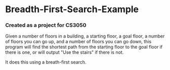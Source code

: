 # Breadth-First-Search-Example

### Created as a project for CS3050

Given a number of floors in a building, a starting floor, a goal floor, a number of floors you can go up, and a number of floors you can go down, this program will find the shortest path from the starting floor to the goal floor if there is one, or will output "Use the stairs" if there is not.

It does this using a breath-first search.
